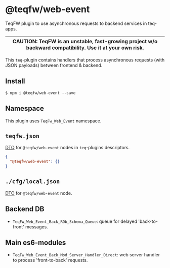 # @teqfw/web-event

TeqFW plugin to use asynchronous requests to backend services in teq-apps.

| CAUTION: TeqFW is an unstable, fast-growing project w/o backward compatibility. Use it at your own risk. |
| -------------------------------------------------------------------------------------------------------- |

This `teq`-plugin contains handlers that process asynchronous requests (with JSON payloads) between frontend & backend.

## Install

```shell
$ npm i @teqfw/web-event --save 
```

## Namespace

This plugin uses `TeqFw_Web_Event` namespace.

## `teqfw.json`

[DTO](src/Back/Dto/Plugin/Desc.mjs) for `@teqfw/web-event` nodes in `teq`-plugins descriptors.

```json
{
  "@teqfw/web-event": {}
}
```

## `./cfg/local.json`

[DTO](src/Back/Dto/Config/Local.mjs) for `@teqfw/web-event` node.

## Backend DB

* `TeqFw_Web_Event_Back_RDb_Schema_Queue`: queue for delayed 'back-to-front' messages.

## Main es6-modules

* `TeqFw_Web_Event_Back_Mod_Server_Handler_Direct`: web server handler to process 'front-to-back' requests.
